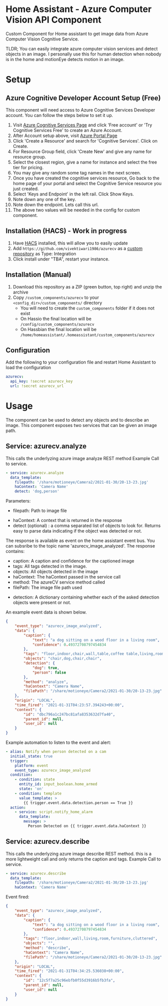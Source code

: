 # Home Assistant - Azure Computer Vision API Component
Custom Component for Home assistant to get image data from Azure Computer Vision Cognitive Service.

TLDR; You can easily integrate azure computer vision services and detect objects in an image. I personally use this for human detection when nobody is in the home and motionEye detects motion in an image.

# Setup
## Azure Cognitive Developer Account Setup (Free)
This component will need access to Azure Cognitive Services Developer account. You can follow the steps below to set it up.
1. Visit [Azure Cognitive Services Page](https://azure.microsoft.com/en-us/services/cognitive-services/) and click 'Free account' or 'Try Cognitive Services Free' to create an Azure Account.
2. After Account setup above, visit [Azure Portal Page](https://portal.azure.com/#home)
3. Click 'Create a Resource' and search for 'Cognitive Services'. Click on Create.
4. For Resource Group field, click 'Create New' and give any name for resource group.
5. Select the closest region, give a name for instance and select the free tier for pricing.
6. You may give any random some tag names in the next screen. 
7. Once you have created the cognitive services resource, Go back to the home page of your portal and select the Cognitive Service resource you just created.
8. Select 'Keys and Endpoint' in the left rail. Click Show Keys.
9.  Note down any one of the key.
10. Note down the endpoint. Lets call this url.
11. The above two values will be needed in the config for custom component.

## Installation (HACS) - Work in progress
1. Have [HACS](https://github.com/custom-components/hacs) installed, this will allow you to easily update
2. Add `https://github.com/vivektiwari1986/azurecv` as a [custom repository](https://hacs.xyz/docs/faq/custom_repositories) as Type: Integration
3. Click install under "TBA", restart your instance.

## Installation (Manual)
1. Download this repository as a ZIP (green button, top right) and unzip the archive
2. Copy `/custom_components/azurecv` to your `<config_dir>/custom_components/` directory
   * You will need to create the `custom_components` folder if it does not exist
   * On Hassio the final location will be `/config/custom_components/azurecv`
   * On Hassbian the final location will be `/home/homeassistant/.homeassistant/custom_components/azurecv`

## Configuration
Add the following to your configuration file and restart Home Assistant to load the configuration

```yaml
azurecv:
  api_key: !secret azurecv_key
  url: !secret azurecv_url
```

# Usage
The component can be used to detect any objects and to describe an image. This component exposes two services that can be given an image path.

## Service: azurecv.analyze
This calls the underlyzing azure image analyze REST method
Example Call to service.
```yaml
- service: azurecv.analyze
  data_template:
    filepath: '/share/motioneye/Camera2/2021-01-30/20-13-23.jpg'
    haContext: 'Camera Name'
    detect: 'dog,person'
```
Parameters:
* filepath: Path to image file
<!-- * fileurl: Alternatively, an internet accessible url for the image -->
* haContext: A context that is returned in the response
* detect (optional) : a comma separated list of objects to look for. Returns easy to parse data indicating if the object was detected or not.

The response is available as event on the home assistant event bus. You can subsribe to the topic name 'azurecv_image_analyzed'. The response contains:
* caption: A caption and confidence for the captioned image
* tags: All tags detected in the image.
* objects: All objects detected in the image
* haContext: The haContext passed in the service call
* method: The azureCV service method called
* filePath: The image file path used
<!-- * fileUrl: the image file url used -->
* detection: A dictionary containing whether each of the asked detection objects were present or not.

 An example event data is shown below.

```json
{
    "event_type": "azurecv_image_analyzed",
    "data": {
        "caption": {
            "text": "a dog sitting on a wood floor in a living room",
            "confidence": 0.49372708797454834
        },
        "tags": "floor,indoor,chair,wall,table,coffee table,living,room,couch,desk,kitchen & dining room table,house,studio couch,flooring,sofa bed,bed,hardwood,furniture,cluttered",
        "objects": "chair,dog,chair,chair",
        "detection": {
            "dog": true,
            "person": false
        },
        "method": "analyze",
        "haContext": "Camera Name",
        "filePath": "/share/motioneye/Camera2/2021-01-30/20-13-23.jpg"
    },
    "origin": "LOCAL",
    "time_fired": "2021-01-31T04:23:57.394243+00:00",
    "context": {
        "id": "dbc796a1c247bc81afa8353632d7fa40",
        "parent_id": null,
        "user_id": null
    }
}
```

Example automation to listen to the event and alert:
```yaml
- alias: Notify when person detected on a cam
  initial_state: true
  trigger:
    platform: event
    event_type: azurecv_image_analyzed
  condition:
    - condition: state
      entity_id: input_boolean.home_armed
      state: 'on'
    - condition: template
      value_template: >
        {{ trigger.event.data.detection.person == True }}
  action:
    - service: script.notify_home_alarm
      data_template:
        message: >
          Person Detected on {{ trigger.event.data.haContext }}
```

## Service: azurecv.describe
This calls the underlyzing azure image describe REST method. this is a more lightweight call and only returns the caption and tags.
Example Call to service.
```yaml
- service: azurecv.describe
  data_template:
    filepath: '/share/motioneye/Camera2/2021-01-30/20-13-23.jpg'
    haContext: 'Camera Name'
```

Event fired:
```json
{
    "event_type": "azurecv_image_analyzed",
    "data": {
        "caption": {
            "text": "a dog sitting on a wood floor in a living room",
            "confidence": 0.49372708797454834
        },
        "tags": "floor,indoor,wall,living,room,furniture,cluttered",
        "objects": "",
        "method": "describe",
        "haContext": "Camera Name",
        "filePath": "/share/motioneye/Camera2/2021-01-30/20-13-23.jpg"
    },
    "origin": "LOCAL",
    "time_fired": "2021-01-31T04:34:25.536038+00:00",
    "context": {
        "id": "12c5f7a25c96ebfb0f55d3916b5fb3fa",
        "parent_id": null,
        "user_id": null
    }
}
```
